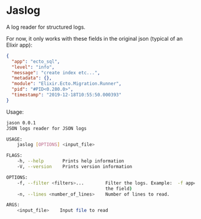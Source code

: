 # Jaslog

A log reader for structured logs.

For now, it only works with these fields in the original json (typical of an Elixir app):

```json
{
  "app": "ecto_sql",
  "level": "info",
  "message": "create index etc...",
  "metadata": {},
  "module": "Elixir.Ecto.Migration.Runner",
  "pid": "#PID<0.280.0>",
  "timestamp": "2019-12-18T10:55:50.000393"
}
```

Usage:

```bash
jason 0.0.1
JSON logs reader for JSON logs

USAGE:
    jaslog [OPTIONS] <input_file>

FLAGS:
    -h, --help       Prints help information
    -V, --version    Prints version information

OPTIONS:
    -f, --filter <filters>...        Filter the logs. Example:  -f app=this -f module=+Drive (use '+' to search within
                                     the field)
    -n, --lines <number_of_lines>    Number of lines to read.

ARGS:
    <input_file>    Input file to read
```
